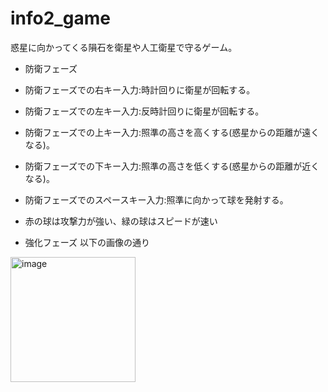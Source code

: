 # info2_game
惑星に向かってくる隕石を衛星や人工衛星で守るゲーム。

- 防衛フェーズ
- 防衛フェーズでの右キー入力:時計回りに衛星が回転する。
- 防衛フェーズでの左キー入力:反時計回りに衛星が回転する。
- 防衛フェーズでの上キー入力:照準の高さを高くする(惑星からの距離が遠くなる)。
- 防衛フェーズでの下キー入力:照準の高さを低くする(惑星からの距離が近くなる)。
- 防衛フェーズでのスペースキー入力:照準に向かって球を発射する。
- 赤の球は攻撃力が強い、緑の球はスピードが速い

- 強化フェーズ
以下の画像の通り
<img width="200" alt="image" src="https://github.com/nemucha/info2_game/assets/121393273/e7c5f573-eefe-4f0a-8837-79feddd244ae">

